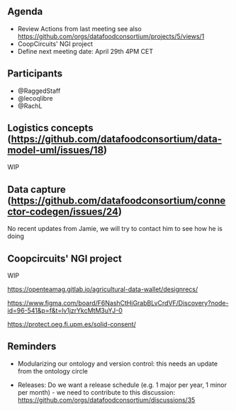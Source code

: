 ## Agenda

- Review Actions from last meeting see also https://github.com/orgs/datafoodconsortium/projects/5/views/1
- CoopCircuits' NGI project
- Define next meeting date: April 29th 4PM CET

## Participants

- @RaggedStaff
- @lecoqlibre
- @RachL

## Logistics concepts (https://github.com/datafoodconsortium/data-model-uml/issues/18)

WIP

## Data capture (https://github.com/datafoodconsortium/connector-codegen/issues/24)

No recent updates from Jamie, we will try to contact him to see how he is doing

## Coopcircuits' NGI project

WIP

https://openteamag.gitlab.io/agricultural-data-wallet/designrecs/

https://www.figma.com/board/F6NashCtHiGrabBLvCrdVF/Discovery?node-id=96-541&p=f&t=lv1jzrYkcMtM3uYJ-0

https://protect.oeg.fi.upm.es/solid-consent/

## Reminders

- Modularizing our ontology and version control: this needs an update from the ontology circle

- Releases: Do we want a release schedule (e.g. 1 major per year, 1 minor per month) - we need to contribute to this discussion: https://github.com/orgs/datafoodconsortium/discussions/35
